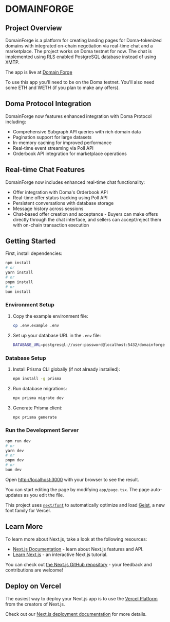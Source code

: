 # DOMAINFORGE

## Project Overview

DomainForge is a platform for creating landing pages for Doma-tokenized domains with integrated on-chain negotiation via real-time chat and a marketplace. The project works on Doma testnet for now. The chat is implemented using RLS enabled PostgreSQL database instead of using XMTP. 

The app is live at [Domain Forge](https://domainforge-eub1.vercel.app/)

To use this app you'll need to be on the Doma testnet. You'll also need some ETH and
WETH (if you plan to make any offers).

## Doma Protocol Integration

DomainForge now features enhanced integration with Doma Protocol including:
- Comprehensive Subgraph API queries with rich domain data
- Pagination support for large datasets
- In-memory caching for improved performance
- Real-time event streaming via Poll API
- Orderbook API integration for marketplace operations

## Real-time Chat Features

DomainForge now includes enhanced real-time chat functionality:
- Offer integration with Doma's Orderbook API
- Real-time offer status tracking using Poll API
- Persistent conversations with database storage
- Message history across sessions
- Chat-based offer creation and acceptance - Buyers can make offers directly through the chat interface, and sellers can accept/reject them with on-chain transaction execution

## Getting Started

First, install dependencies:

```bash
npm install
# or
yarn install
# or
pnpm install
# or
bun install
```

### Environment Setup

1. Copy the example environment file:
   ```bash
   cp .env.example .env
   ```

2. Set up your database URL in the `.env` file:
   ```bash
   DATABASE_URL=postgresql://user:password@localhost:5432/domainforge
   ```

### Database Setup

1. Install Prisma CLI globally (if not already installed):
   ```bash
   npm install -g prisma
   ```

2. Run database migrations:
   ```bash
   npx prisma migrate dev
   ```

3. Generate Prisma client:
   ```bash
   npx prisma generate
   ```

### Run the Development Server

```bash
npm run dev
# or
yarn dev
# or
pnpm dev
# or
bun dev
```

Open [http://localhost:3000](http://localhost:3000) with your browser to see the result.

You can start editing the page by modifying `app/page.tsx`. The page auto-updates as you edit the file.

This project uses [`next/font`](https://nextjs.org/docs/app/building-your-application/optimizing/fonts) to automatically optimize and load [Geist](https://vercel.com/font), a new font family for Vercel.

## Learn More

To learn more about Next.js, take a look at the following resources:

- [Next.js Documentation](https://nextjs.org/docs) - learn about Next.js features and API.
- [Learn Next.js](https://nextjs.org/learn) - an interactive Next.js tutorial.

You can check out [the Next.js GitHub repository](https://github.com/vercel/next.js) - your feedback and contributions are welcome!

## Deploy on Vercel

The easiest way to deploy your Next.js app is to use the [Vercel Platform](https://vercel.com/new?utm_medium=default-template&filter=next.js&utm_source=create-next-app&utm_campaign=create-next-app-readme) from the creators of Next.js.

Check out our [Next.js deployment documentation](https://nextjs.org/docs/app/building-your-application/deploying) for more details.